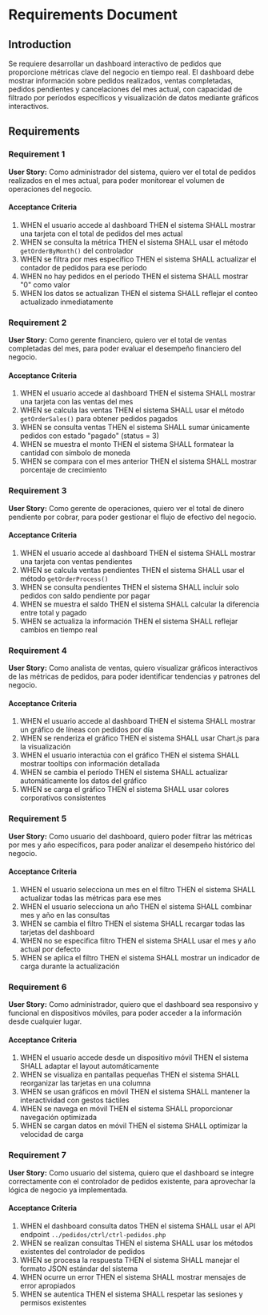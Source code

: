 # Requirements Document

## Introduction

Se requiere desarrollar un dashboard interactivo de pedidos que proporcione métricas clave del negocio en tiempo real. El dashboard debe mostrar información sobre pedidos realizados, ventas completadas, pedidos pendientes y cancelaciones del mes actual, con capacidad de filtrado por períodos específicos y visualización de datos mediante gráficos interactivos.

## Requirements

### Requirement 1

**User Story:** Como administrador del sistema, quiero ver el total de pedidos realizados en el mes actual, para poder monitorear el volumen de operaciones del negocio.

#### Acceptance Criteria

1. WHEN el usuario accede al dashboard THEN el sistema SHALL mostrar una tarjeta con el total de pedidos del mes actual
2. WHEN se consulta la métrica THEN el sistema SHALL usar el método `getOrderByMonth()` del controlador
3. WHEN se filtra por mes específico THEN el sistema SHALL actualizar el contador de pedidos para ese período
4. WHEN no hay pedidos en el período THEN el sistema SHALL mostrar "0" como valor
5. WHEN los datos se actualizan THEN el sistema SHALL reflejar el conteo actualizado inmediatamente

### Requirement 2

**User Story:** Como gerente financiero, quiero ver el total de ventas completadas del mes, para poder evaluar el desempeño financiero del negocio.

#### Acceptance Criteria

1. WHEN el usuario accede al dashboard THEN el sistema SHALL mostrar una tarjeta con las ventas del mes
2. WHEN se calcula las ventas THEN el sistema SHALL usar el método `getOrderSales()` para obtener pedidos pagados
3. WHEN se consulta ventas THEN el sistema SHALL sumar únicamente pedidos con estado "pagado" (status = 3)
4. WHEN se muestra el monto THEN el sistema SHALL formatear la cantidad con símbolo de moneda
5. WHEN se compara con el mes anterior THEN el sistema SHALL mostrar porcentaje de crecimiento

### Requirement 3

**User Story:** Como gerente de operaciones, quiero ver el total de dinero pendiente por cobrar, para poder gestionar el flujo de efectivo del negocio.

#### Acceptance Criteria

1. WHEN el usuario accede al dashboard THEN el sistema SHALL mostrar una tarjeta con ventas pendientes
2. WHEN se calcula ventas pendientes THEN el sistema SHALL usar el método `getOrderProcess()` 
3. WHEN se consulta pendientes THEN el sistema SHALL incluir solo pedidos con saldo pendiente por pagar
4. WHEN se muestra el saldo THEN el sistema SHALL calcular la diferencia entre total y pagado
5. WHEN se actualiza la información THEN el sistema SHALL reflejar cambios en tiempo real

### Requirement 4

**User Story:** Como analista de ventas, quiero visualizar gráficos interactivos de las métricas de pedidos, para poder identificar tendencias y patrones del negocio.

#### Acceptance Criteria

1. WHEN el usuario accede al dashboard THEN el sistema SHALL mostrar un gráfico de líneas con pedidos por día
2. WHEN se renderiza el gráfico THEN el sistema SHALL usar Chart.js para la visualización
3. WHEN el usuario interactúa con el gráfico THEN el sistema SHALL mostrar tooltips con información detallada
4. WHEN se cambia el período THEN el sistema SHALL actualizar automáticamente los datos del gráfico
5. WHEN se carga el gráfico THEN el sistema SHALL usar colores corporativos consistentes

### Requirement 5

**User Story:** Como usuario del dashboard, quiero poder filtrar las métricas por mes y año específicos, para poder analizar el desempeño histórico del negocio.

#### Acceptance Criteria

1. WHEN el usuario selecciona un mes en el filtro THEN el sistema SHALL actualizar todas las métricas para ese mes
2. WHEN el usuario selecciona un año THEN el sistema SHALL combinar mes y año en las consultas
3. WHEN se cambia el filtro THEN el sistema SHALL recargar todas las tarjetas del dashboard
4. WHEN no se especifica filtro THEN el sistema SHALL usar el mes y año actual por defecto
5. WHEN se aplica el filtro THEN el sistema SHALL mostrar un indicador de carga durante la actualización

### Requirement 6

**User Story:** Como administrador, quiero que el dashboard sea responsivo y funcional en dispositivos móviles, para poder acceder a la información desde cualquier lugar.

#### Acceptance Criteria

1. WHEN el usuario accede desde un dispositivo móvil THEN el sistema SHALL adaptar el layout automáticamente
2. WHEN se visualiza en pantallas pequeñas THEN el sistema SHALL reorganizar las tarjetas en una columna
3. WHEN se usan gráficos en móvil THEN el sistema SHALL mantener la interactividad con gestos táctiles
4. WHEN se navega en móvil THEN el sistema SHALL proporcionar navegación optimizada
5. WHEN se cargan datos en móvil THEN el sistema SHALL optimizar la velocidad de carga

### Requirement 7

**User Story:** Como usuario del sistema, quiero que el dashboard se integre correctamente con el controlador de pedidos existente, para aprovechar la lógica de negocio ya implementada.

#### Acceptance Criteria

1. WHEN el dashboard consulta datos THEN el sistema SHALL usar el API endpoint `../pedidos/ctrl/ctrl-pedidos.php`
2. WHEN se realizan consultas THEN el sistema SHALL usar los métodos existentes del controlador de pedidos
3. WHEN se procesa la respuesta THEN el sistema SHALL manejar el formato JSON estándar del sistema
4. WHEN ocurre un error THEN el sistema SHALL mostrar mensajes de error apropiados
5. WHEN se autentica THEN el sistema SHALL respetar las sesiones y permisos existentes